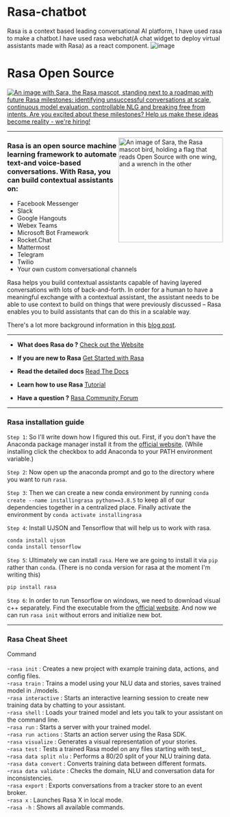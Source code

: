 # Rasa-chatbot
Rasa is a context based leading conversational AI platform, I have used rasa to make a chatbot.I have used rasa webchat(A chat widget to deploy virtual assistants made with Rasa) as a react component.
![image](https://user-images.githubusercontent.com/69194538/129959249-9b64b563-e07a-445a-b020-29f719735a4a.png)


<h1 >Rasa Open Source</h1>

<a href="https://grnh.se/05a908c02us" target="_blank"><img align="center" src="https://www.rasa.com/assets/img/github/hiring_banner.png" alt="An image with Sara, the Rasa mascot, standing next to a roadmap with future Rasa milestones: identifying unsuccessful conversations at scale, continuous model evaluation, controllable NLG and breaking free from intents. Are you excited about these milestones? Help us make these ideas become reality - we're hiring!" title="We're hiring! Learn more"></a>

<hr />

<img align="right" height="244" src="https://www.rasa.com/assets/img/sara/sara-open-source-2.0.png" alt="An image of Sara, the Rasa mascot bird, holding a flag that reads Open Source with one wing, and a wrench in the other" title="Rasa Open Source">

### Rasa is an open source machine learning framework to automate text-and voice-based conversations. With Rasa, you can build contextual assistants on:
- Facebook Messenger
- Slack
- Google Hangouts
- Webex Teams
- Microsoft Bot Framework
- Rocket.Chat
- Mattermost
- Telegram
- Twilio
- Your own custom conversational channels

Rasa helps you build contextual assistants capable of having layered conversations with
lots of back-and-forth. In order for a human to have a meaningful exchange with a contextual
assistant, the assistant needs to be able to use context to build on things that were previously
discussed – Rasa enables you to build assistants that can do this in a scalable way.

There's a lot more background information in this
[blog post](https://medium.com/rasa-blog/a-new-approach-to-conversational-software-2e64a5d05f2a).

---
- **What does Rasa do ?**
  [Check out the Website](https://rasa.com/)

- **If you are new to Rasa**
  [Get Started with Rasa](https://rasa.com/docs/getting-started/)

- **Read the detailed docs**
  [Read The Docs](https://rasa.com/docs/)

- **Learn how to use Rasa**
  [Tutorial](https://rasa.com/docs/rasa/user-guide/rasa-tutorial/)

- **Have a question ?**
  [Rasa Community Forum](https://forum.rasa.com/)

---
### Rasa installation guide

`Step 1`: So I'll write down how I figured this out. First, if you don't have the Anaconda package manager install it from the [official website](https://www.anaconda.com/products/individual). (While installing click the checkbox to add Anaconda to your PATH environment variable.)

`Step 2`: Now open up the anaconda prompt and go to the directory where you want to run `rasa`.

`Step 3`: Then we can create a new conda environment by running `conda create --name installingrasa python==3.8.5` to keep all of our dependencies together in a centralized place. Finally activate the environment by `conda activate installingrasa`

`Step 4`: Install UJSON and Tensorflow that will help us to work with rasa.
```bash
conda install ujson
conda install tensorflow
```
`Step 5`: Ultimately we can install `rasa`. Here we are going to install it via `pip` rather than `conda`. (There is no conda version for rasa at the moment I'm writing this)
```bash
pip install rasa
```
`Step 6`: In order to run Tensorflow on windows, we need to download visual c++ separately. Find the executable from the [official website](https://support.microsoft.com/en-us/topic/the-latest-supported-visual-c-downloads-2647da03-1eea-4433-9aff-95f26a218cc0). And now we can run `rasa init` without errors and initialize new bot.

---
### Rasa Cheat Sheet

Command	<br/><br/>
-`rasa init`	              : Creates a new project with example training data, actions, and config files.<br/>
-`rasa train`	            : Trains a model using your NLU data and stories, saves trained model in ./models.<br/>
-`rasa interactive`	      : Starts an interactive learning session to create new training data by chatting to your assistant.<br/>
-`rasa shell`	            : Loads your trained model and lets you talk to your assistant on the command line.<br/>
-`rasa run`	              : Starts a server with your trained model.<br/>
-`rasa run actions`	      : Starts an action server using the Rasa SDK.<br/>
-`rasa visualize`	        : Generates a visual representation of your stories.<br/>
-`rasa test`	              : Tests a trained Rasa model on any files starting with test_.<br/>
-`rasa data split nlu`	    : Performs a 80/20 split of your NLU training data.<br/>
-`rasa data convert`	      : Converts training data between different formats.<br/>
-`rasa data validate`	    : Checks the domain, NLU and conversation data for inconsistencies.<br/>
-`rasa export`	            : Exports conversations from a tracker store to an event broker.<br/>
-`rasa x`	                : Launches Rasa X in local mode.<br/>
-`rasa -h`	                : Shows all available commands.<br/>

